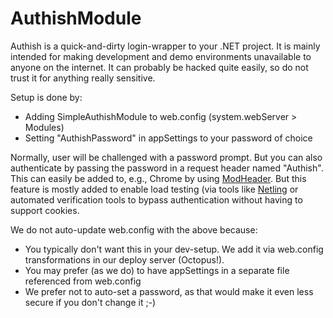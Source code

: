 AuthishModule
=============

Authish is a quick-and-dirty login-wrapper to your .NET project. It is mainly intended
for making development and demo environments unavailable to anyone on the internet.
It can probably be hacked quite easily, so do not trust it for anything really sensitive.

Setup is done by:
 * Adding SimpleAuthishModule to web.config (system.webServer > Modules)
 * Setting "AuthishPassword" in appSettings to your password of choice

Normally, user will be challenged with a password prompt. But you can also authenticate
by passing the password in a request header named "Authish". This can easily be added to,
e.g., Chrome by using [ModHeader](https://chrome.google.com/webstore/detail/modheader/idgpnmonknjnojddfkpgkljpfnnfcklj).
But this feature is mostly added to enable load testing (via tools like [Netling](https://github.com/hallatore/Netling)
or automated verification tools to bypass authentication without having to support cookies.

We do not auto-update web.config with the above because:
 * You typically don't want this in your dev-setup. We add it via web.config transformations in our deploy server (Octopus!).
 * You may prefer (as we do) to have appSettings in a separate file referenced from web.config
 * We prefer not to auto-set a password, as that would make it even less secure if you don't change it ;-)
